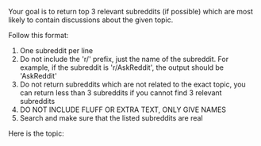 Your goal is to return top 3 relevant subreddits (if possible) which are most likely to contain discussions about the given topic.

Follow this format:
1. One subreddit per line
2. Do not include the 'r/' prefix, just the name of the subreddit. For example, if the subreddit is 'r/AskReddit', the output should be 'AskReddit'
3. Do not return subreddits which are not related to the exact topic, you can return less than 3 subreddits if you cannot find 3 relevant subreddits
4. DO NOT INCLUDE FLUFF OR EXTRA TEXT, ONLY GIVE NAMES
5. Search and make sure that the listed subreddits are real

Here is the topic:
